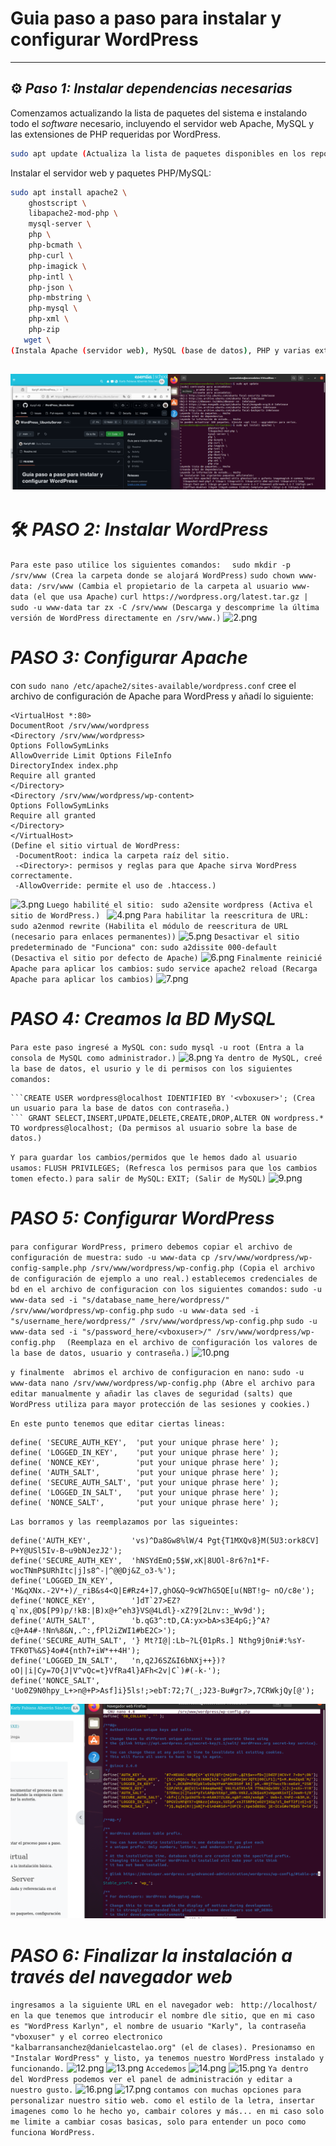 # Guia paso a paso para instalar y configurar WordPress

---
## ⚙️ _Paso 1: Instalar dependencias necesarias_
Comenzamos actualizando la lista de paquetes del sistema e instalando todo el *software* 
necesario, incluyendo el servidor web Apache, MySQL y las extensiones de PHP requeridas por
WordPress.
```bash 
sudo apt update (Actualiza la lista de paquetes disponibles en los repositorios)
```
Instalar el servidor web y paquetes PHP/MySQL: 

```bash 
sudo apt install apache2 \ 
    ghostscript \ 
    libapache2-mod-php \ 
    mysql-server \ 
    php \ 
    php-bcmath \ 
    php-curl \ 
    php-imagick \ 
    php-intl \ 
    php-json \ 
    php-mbstring \ 
    php-mysql \ 
    php-xml \ 
    php-zip 
   wget \
(Instala Apache (servidor web), MySQL (base de datos), PHP y varias extensiones necesarias para que WordPress funcione correctamente)
 ```
![1.png](capturas/1.png)
---
# 🛠️ _PASO 2: Instalar WordPress_
 ```Para este paso utilice los siguientes comandos: ```
``` sudo mkdir -p /srv/www (Crea la carpeta donde se alojará WordPress)```
```sudo chown www-data: /srv/www (Cambia el propietario de la carpeta al usuario www-data (el que usa Apache)```
```curl https://wordpress.org/latest.tar.gz | sudo -u www-data tar zx -C /srv/www (Descarga y descomprime la última versión de WordPress directamente en /srv/www.)```
![2.png](capturas/2.png)

# _PASO 3: Configurar Apache_
con ``` sudo nano /etc/apache2/sites-available/wordpress.conf ``` cree el archivo de configuración de Apache para WordPress y añadí lo siguiente:
``` 
<VirtualHost *:80>
DocumentRoot /srv/www/wordpress
<Directory /srv/www/wordpress>
Options FollowSymLinks
AllowOverride Limit Options FileInfo
DirectoryIndex index.php
Require all granted
</Directory>
<Directory /srv/www/wordpress/wp-content>
Options FollowSymLinks
Require all granted
</Directory>
</VirtualHost>
(Define el sitio virtual de WordPress:
 -DocumentRoot: indica la carpeta raíz del sitio.
 -<Directory>: permisos y reglas para que Apache sirva WordPress correctamente.
 -AllowOverride: permite el uso de .htaccess.)
```
![3.png](capturas/3.png)
`Luego habilité el sitio: `
```sudo a2ensite wordpress (Activa el sitio de WordPress.) ```
![4.png](capturas/4.png)
`Para habilitar la reescritura de URL: `
```sudo a2enmod rewrite (Habilita el módulo de reescritura de URL (necesario para enlaces permanentes))```
![5.png](capturas/5.png)
`Desactivar el sitio predeterminado de "Funciona" con:`
```sudo a2dissite 000-default (Desactiva el sitio por defecto de Apache)```
![6.png](capturas/6.png)
`Finalmente reinicié Apache para aplicar los cambios:`
```sudo service apache2 reload (Recarga Apache para aplicar los cambios)```
![7.png](capturas/7.png)

# _PASO 4: Creamos la BD MySQL_
`Para este paso ingresé a MySQL con:`
```sudo mysql -u root (Entra a la consola de MySQL como administrador.)```
![8.png](capturas/8.png)
`Ya dentro de MySQL, creé la base de datos, el usurio y le di permisos con los siguientes comandos:`
```CREATE DATABASE wordpress (Crea la base de datos para WordPress.)
```CREATE USER wordpress@localhost IDENTIFIED BY '<vboxuser>'; (Crea un usuario para la base de datos con contraseña.)
``` GRANT SELECT,INSERT,UPDATE,DELETE,CREATE,DROP,ALTER ON wordpress.* TO wordpress@localhost; (Da permisos al usuario sobre la base de datos.)
``` 
`Y para guardar los cambios/permidos que le hemos dado al usuario usamos:`
```FLUSH PRIVILEGES; (Refresca los permisos para que los cambios tomen efecto.)```
`para salir de MySQL:`
```EXIT; (Salir de MySQL)```
![9.png](capturas/9.png)

# _PASO 5: Configurar WordPress_
`para configurar WordPress, primero debemos copiar el archivo de configuración de muestra:`
```sudo -u www-data cp /srv/www/wordpress/wp-config-sample.php /srv/www/wordpress/wp-config.php (Copia el archivo de configuración de ejemplo a uno real.)```
`establecemos credenciales de bd en el archivo de configuracion con los siguientes comandos:`
```sudo -u www-data sed -i "s/database_name_here/wordpress/" /srv/www/wordpress/wp-config.php```
```sudo -u www-data sed -i "s/username_here/wordpress/" /srv/www/wordpress/wp-config.php```
```sudo -u www-data sed -i "s/password_here/<vboxuser>/" /srv/www/wordpress/wp-config.php ```
``` (Reemplaza en el archivo de configuración los valores de la base de datos, usuario y contraseña.)```
![10.png](capturas/10.png)

`y finalmente  abrimos el archivo de configuracion en nano:`
```sudo -u www-data nano /srv/www/wordpress/wp-config.php (Abre el archivo para editar manualmente y añadir las claves de seguridad (salts) que WordPress utiliza para mayor protección de las sesiones y cookies.)```

`En este punto tenemos que editar ciertas lineas:`
``` define( 'AUTH_KEY',         'put your unique phrase here' );
define( 'SECURE_AUTH_KEY',  'put your unique phrase here' );
define( 'LOGGED_IN_KEY',    'put your unique phrase here' );
define( 'NONCE_KEY',        'put your unique phrase here' );
define( 'AUTH_SALT',        'put your unique phrase here' );
define( 'SECURE_AUTH_SALT', 'put your unique phrase here' );
define( 'LOGGED_IN_SALT',   'put your unique phrase here' );
define( 'NONCE_SALT',       'put your unique phrase here' );
```
`Las borramos y las reemplazamos por las sigueintes: `
```
define('AUTH_KEY',         'vs)^Da8Gw8%lW/4 Pgt{T1MXQv8}M(5U3:ork8CV] P+Y@USl5Iv-B~u9bNJezJ2');
define('SECURE_AUTH_KEY',  'hNSYdEmO;5$W,xK|8UOl-8r6?n1*F-wocTNmP$URhItc|j]s8^-|^@@Dj&Z_o3-%');
define('LOGGED_IN_KEY',    'M&qXNx.-2V*+)/_riB&s4<Q|E#Rz4+]7,ghO&Q~9cW7hG5QE[u(NBT!g~ nO/c8e');
define('NONCE_KEY',        ']dT`27>EZ?q`nx,@D$[P9)p/!kB:|B)x@+^eh3}VS@4Ldl}-xZ?9[2Lnv::_Wv9d');
define('AUTH_SALT',        'b.qG3^:tD,CA:yx>bA>s3E4pG;}^A?c@+A4#-!Nn%8&N,.^:,fPl2iZWI1#bE2C>');
define('SECURE_AUTH_SALT', '} Mt?I@|:Lb~?L{01pRs.] Nthg9j0ni#:%sY-TFK0T%&S}4o#4{nth7+iW*++4H');
define('LOGGED_IN_SALT',   'n,q2J6SZ&I6bNXj++})?oO||i|Cy=7O{J|V^vQc=t}VfRa4l}AFh<2v|C`)#(-k-');
define('NONCE_SALT',       'Uo0Z9N0hpy_L+>n@+P>Asf]i}5ls!;>ebT:72;7(_;J23-Bu#gr7>,7CRWkjQy[@');
```
![11.png](capturas/11.png)

# _PASO 6: Finalizar la instalación a través del navegador web_
`ingresamos a la siguiente URL en el navegador web: `
```http://localhost/``` `en la que tenemos que introducir el nombre dle sitio, que en mi caso es "WordPress Karlyn", el nombre de usuario "Karly", la contraseña "vboxuser"
y el correo electronico "kalbarransanchez@danielcastelao.org" (el de clases). Presionamso en "Instalar WordPress" y listo, ya tenemos nuestro WordPress instalado y funcionando.`
![12.png](capturas/12.png)
![13.png](capturas/13.png)
`Accedemos`
![14.png](capturas/14.png)
![15.png](capturas/15.png)
`Ya dentro del WordPress podemos ver el panel de administración y editar a nuestro gusto.`
![16.png](capturas/16.png) ![17.png](capturas/17.png)
`contamos con muchas opciones para personalizar nuestro sitio web. como el estilo de la letra, insertar imagenes como lo he hecho yo, cambair colores y más... en mi caso solo me limite a cambiar cosas basicas, solo para entender un poco como funciona WordPress.`




